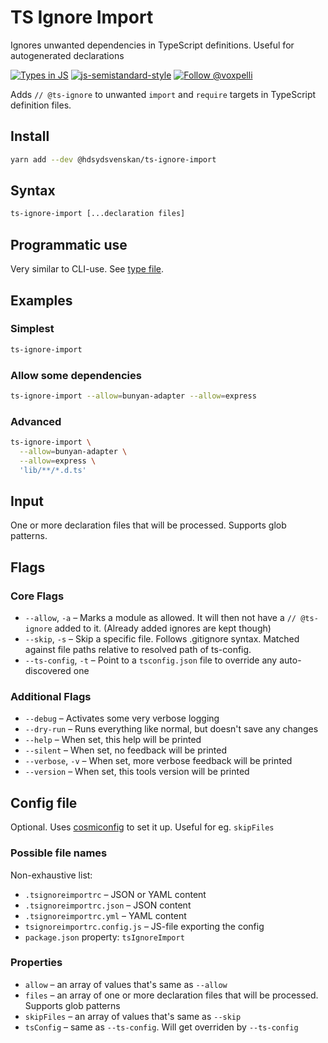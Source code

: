 # TS Ignore Import

Ignores unwanted dependencies in TypeScript definitions. Useful for autogenerated declarations

[![Types in JS](https://img.shields.io/badge/types_in_js-yes-brightgreen)](https://github.com/voxpelli/types-in-js)
[![js-semistandard-style](https://img.shields.io/badge/code%20style-semistandard-brightgreen.svg)](https://github.com/voxpelli/eslint-config)
[![Follow @voxpelli](https://img.shields.io/twitter/follow/voxpelli?style=social)](https://twitter.com/voxpelli)

Adds `// @ts-ignore` to unwanted `import` and `require` targets in TypeScript definition files.

## Install

```bash
yarn add --dev @hdsydsvenskan/ts-ignore-import
```

## Syntax

```bash
ts-ignore-import [...declaration files]
```

## Programmatic use

Very similar to CLI-use. See [type file](./index.d.ts).

## Examples

### Simplest

```bash
ts-ignore-import
```

### Allow some dependencies

```bash
ts-ignore-import --allow=bunyan-adapter --allow=express
```

### Advanced

```bash
ts-ignore-import \
  --allow=bunyan-adapter \
  --allow=express \
  'lib/**/*.d.ts'
```

## Input

One or more declaration files that will be processed. Supports glob patterns.

## Flags

### Core Flags

* `--allow`, `-a` – Marks a module as allowed. It will then not have a `// @ts-ignore` added to it. (Already added ignores are kept though)
* `--skip`, `-s` – Skip a specific file. Follows .gitignore syntax. Matched against file paths relative to resolved path of ts-config.
* `--ts-config`, `-t` – Point to a `tsconfig.json` file to override any auto-discovered one


### Additional Flags

* `--debug` – Activates some very verbose logging
* `--dry-run` – Runs everything like normal, but doesn't save any changes
* `--help` – When set, this help will be printed
* `--silent` – When set, no feedback will be printed
* `--verbose`, `-v` – When set, more verbose feedback will be printed
* `--version` – When set, this tools version will be printed

## Config file

Optional. Uses [cosmiconfig](https://www.npmjs.com/package/cosmiconfig) to set it up. Useful for eg. `skipFiles`

### Possible file names

Non-exhaustive list:

* `.tsignoreimportrc` – JSON or YAML content
* `.tsignoreimportrc.json` – JSON content
* `.tsignoreimportrc.yml` – YAML content
* `tsignoreimportrc.config.js` – JS-file exporting the config
* `package.json` property: `tsIgnoreImport`

### Properties

* `allow` – an array of values that's same as `--allow`
* `files` – an array of one or more declaration files that will be processed. Supports glob patterns
* `skipFiles` – an array of values that's same as `--skip`
* `tsConfig` – same as `--ts-config`. Will get overriden by `--ts-config`
